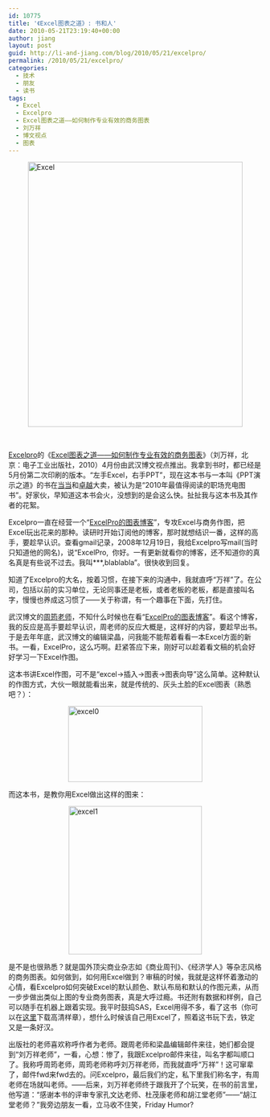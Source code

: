 ```yaml
---
id: 10775
title: '《Excel图表之道》: 书和人'
date: 2010-05-21T23:19:40+00:00
author: jiang
layout: post
guid: http://li-and-jiang.com/blog/2010/05/21/excelpro/
permalink: /2010/05/21/excelpro/
categories:
  - 技术
  - 朋友
  - 读书
tags:
  - Excel
  - Excelpro
  - Excel图表之道——如何制作专业有效的商务图表
  - 刘万祥
  - 博文视点
  - 图表
---
```

[<img style="border-right-width: 0px; display: block; float: none; border-top-width: 0px; border-bottom-width: 0px; margin-left: auto; border-left-width: 0px; margin-right: auto" title="Excel" border="0" alt="Excel" src="http://jiangtanghu.com/cn/wp-content/uploads/2010/05/excel-thumb.jpg" width="427" height="527" />](http://jiangtanghu.com/cn/wp-content/uploads/2010/05/excel.jpg) 

&#160;

[Excelpro](http://excelpro.blog.sohu.com/)的《[Excel图表之道——如何制作专业有效的商务图表](http://book.douban.com/subject/4326057/)》（刘万祥，北京：电子工业出版社，2010）4月份由武汉博文视点推出。我拿到书时，都已经是5月份第二次印刷的版本。“左手Excel，右手PPT”，现在这本书与一本叫《PPT演示之道》的书在[当当](http://product.dangdang.com/product.aspx?product_id=20815051)和[卓越](http://www.amazon.cn/mn/detailApp/ref=sr_1_1?_encoding=UTF8&s=books&qid=1271211421&asin=B003FFEK8A&sr=8-1&source=tjfx-23)大卖，被认为是“2010年最值得阅读的职场充电图书”。好家伙，早知道这本书会火，没想到的是会这么快。扯扯我与这本书及其作者的花絮。

Excelpro一直在经营一个“[ExcelPro的图表博客](http://excelpro.blog.sohu.com/)”，专攻Excel与商务作图，把Excel玩出花来的那种。读研时开始订阅他的博客，那时就想结识一番，这样的高手，要趁早认识。查看gmail记录，2008年12月19日，我给Excelpro写mail(当时只知道他的网名)，说“ExcelPro,&#160; 你好。一有更新就看你的博客，还不知道你的真名真是有些说不过去。我叫\***,blablabla”。很快收到回复。

知道了Excelpro的大名，按着习惯，在接下来的沟通中，我就直呼“万祥”了。在公司，包括以前的实习单位，无论同事还是老板，或者老板的老板，都是直接叫名字，慢慢也养成这习惯了——关于称谓，有一个趣事在下面，先打住。

武汉博文的[周筠老师](http://yeka.blogbus.com/)，不知什么时候也在看“[ExcelPro的图表博客](http://excelpro.blog.sohu.com/)”。看这个博客，我的反应是高手要趁早认识，周老师的反应大概是，这样好的内容，要趁早出书。于是去年年底，武汉博文的编辑梁晶，问我能不能帮着看看一本Excel方面的新书。一看，ExcelPro，这么巧啊。赶紧答应下来，刚好可以趁着看文稿的机会好好学习一下Excel作图。

这本书讲Excel作图，可不是“excel->插入->图表->图表向导”这么简单。这种默认的作图方式，大伙一眼就能看出来，就是传统的、灰头土脸的Excel图表（熟悉吧？）：

[<img style="border-right-width: 0px; display: block; float: none; border-top-width: 0px; border-bottom-width: 0px; margin-left: auto; border-left-width: 0px; margin-right: auto" title="excel0" border="0" alt="excel0" src="http://jiangtanghu.com/cn/wp-content/uploads/2010/05/excel0-thumb.jpg" width="267" height="151" />](http://jiangtanghu.com/cn/wp-content/uploads/2010/05/excel0.jpg) 

而这本书，是教你用Excel做出这样的图来：

[<img style="border-right-width: 0px; display: block; float: none; border-top-width: 0px; border-bottom-width: 0px; margin-left: auto; border-left-width: 0px; margin-right: auto" title="excel1" border="0" alt="excel1" src="http://jiangtanghu.com/cn/wp-content/uploads/2010/05/excel1-thumb.png" width="265" height="295" />](http://jiangtanghu.com/cn/wp-content/uploads/2010/05/excel1.png) 

是不是也很熟悉？就是国外顶尖商业杂志如《商业周刊》、《经济学人》等杂志风格的商务图表。如何做到，如何用Excel做到？审稿的时候，我就是这样怀着激动的心情，看Excelpro如何突破Excel的默认颜色、默认布局和默认的作图元素，从而一步步做出类似上图的专业商务图表，真是大呼过瘾。书还附有数据和样例，自己可以随手在机器上跟着实现。我平时鼓捣SAS，Excel用得不多，看了这书（你可以在[这里](http://excelpro.blog.sohu.com/149707215.html)下载高清样章），想什么时候该自己用Excel了，照着这书玩下去，铁定又是一条好汉。

出版社的老师喜欢称呼作者为老师。跟周老师和梁晶编辑邮件来往，她们都会提到“刘万祥老师”，一看，心想：惨了，我跟Excelpro邮件来往，叫名字都叫顺口了。我称呼周筠老师，周筠老师称呼刘万祥老师，而我就直呼“万祥”！这可窜辈了，邮件fwd来fwd去的。问Excelpro，最后我们约定，私下里我们称名字，有周老师在场就叫老师。——后来，刘万祥老师终于跟我开了个玩笑，在书的前言里，他写道：“感谢本书的评审专家孔文达老师、杜茂康老师和胡江堂老师”——“胡江堂老师？”我旁边朋友一看，立马收不住笑，Friday Humor?